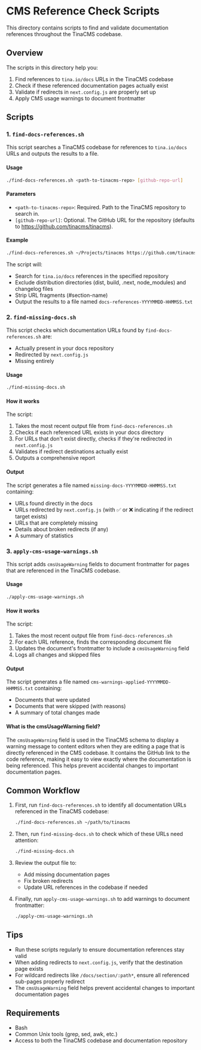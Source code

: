 # CMS Reference Check Scripts

This directory contains scripts to find and validate documentation references throughout the TinaCMS codebase.

## Overview

The scripts in this directory help you:

1. Find references to `tina.io/docs` URLs in the TinaCMS codebase
2. Check if these referenced documentation pages actually exist
3. Validate if redirects in `next.config.js` are properly set up
4. Apply CMS usage warnings to document frontmatter

## Scripts

### 1. `find-docs-references.sh`

This script searches a TinaCMS codebase for references to `tina.io/docs` URLs and outputs the results to a file.

#### Usage

```bash
./find-docs-references.sh <path-to-tinacms-repo> [github-repo-url]
```

#### Parameters

- `<path-to-tinacms-repo>`: Required. Path to the TinaCMS repository to search in.
- `[github-repo-url]`: Optional. The GitHub URL for the repository (defaults to https://github.com/tinacms/tinacms).

#### Example

```bash
./find-docs-references.sh ~/Projects/tinacms https://github.com/tinacms/tinacms
```

The script will:

- Search for `tina.io/docs` references in the specified repository
- Exclude distribution directories (dist, build, .next, node_modules) and changelog files
- Strip URL fragments (#section-name)
- Output the results to a file named `docs-references-YYYYMMDD-HHMMSS.txt`

### 2. `find-missing-docs.sh`

This script checks which documentation URLs found by `find-docs-references.sh` are:

- Actually present in your docs repository
- Redirected by `next.config.js`
- Missing entirely

#### Usage

```bash
./find-missing-docs.sh
```

#### How it works

The script:

1. Takes the most recent output file from `find-docs-references.sh`
2. Checks if each referenced URL exists in your docs directory
3. For URLs that don't exist directly, checks if they're redirected in `next.config.js`
4. Validates if redirect destinations actually exist
5. Outputs a comprehensive report

#### Output

The script generates a file named `missing-docs-YYYYMMDD-HHMMSS.txt` containing:

- URLs found directly in the docs
- URLs redirected by `next.config.js` (with ✅ or ❌ indicating if the redirect target exists)
- URLs that are completely missing
- Details about broken redirects (if any)
- A summary of statistics

### 3. `apply-cms-usage-warnings.sh`

This script adds `cmsUsageWarning` fields to document frontmatter for pages that are referenced in the TinaCMS codebase.

#### Usage

```bash
./apply-cms-usage-warnings.sh
```

#### How it works

The script:

1. Takes the most recent output file from `find-docs-references.sh`
2. For each URL reference, finds the corresponding document file
3. Updates the document's frontmatter to include a `cmsUsageWarning` field
4. Logs all changes and skipped files

#### Output

The script generates a file named `cms-warnings-applied-YYYYMMDD-HHMMSS.txt` containing:

- Documents that were updated
- Documents that were skipped (with reasons)
- A summary of total changes made

#### What is the cmsUsageWarning field?

The `cmsUsageWarning` field is used in the TinaCMS schema to display a warning message to content editors when they are editing a page that is directly referenced in the CMS codebase. It contains the GitHub link to the code reference, making it easy to view exactly where the documentation is being referenced. This helps prevent accidental changes to important documentation pages.

## Common Workflow

1. First, run `find-docs-references.sh` to identify all documentation URLs referenced in the TinaCMS codebase:

   ```bash
   ./find-docs-references.sh ~/path/to/tinacms
   ```

2. Then, run `find-missing-docs.sh` to check which of these URLs need attention:

   ```bash
   ./find-missing-docs.sh
   ```

3. Review the output file to:

   - Add missing documentation pages
   - Fix broken redirects
   - Update URL references in the codebase if needed

4. Finally, run `apply-cms-usage-warnings.sh` to add warnings to document frontmatter:

   ```bash
   ./apply-cms-usage-warnings.sh
   ```

## Tips

- Run these scripts regularly to ensure documentation references stay valid
- When adding redirects to `next.config.js`, verify that the destination page exists
- For wildcard redirects like `/docs/section/:path*`, ensure all referenced sub-pages properly redirect
- The `cmsUsageWarning` field helps prevent accidental changes to important documentation pages

## Requirements

- Bash
- Common Unix tools (grep, sed, awk, etc.)
- Access to both the TinaCMS codebase and documentation repository

